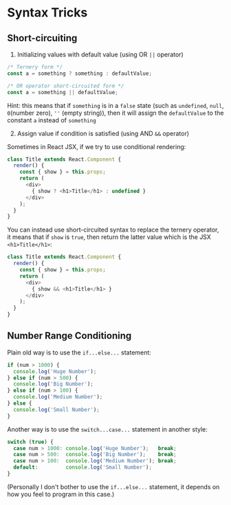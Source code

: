 # Syntax Tricks

## Short-circuiting

1. Initializing values with default value (using OR `||` operator)

```js
/* Ternery form */
const a = something ? something : defaultValue;

/* OR operator short-circuited form */
const a = something || defaultValue;
```

Hint: this means that if `something` is in a `false` state (such as `undefined`, `null`, `0`(number zero), `''` (empty string)), then it will assign the `defaultValue` to the constant `a` instead of `something`

2. Assign value if condition is satisfied (using AND `&&` operator)

Sometimes in React JSX, if we try to use conditional rendering:

```js
class Title extends React.Component {
  render() {
    const { show } = this.props;
    return (
      <div>
        { show ? <h1>Title</h1> : undefined }
      </div>
    );
  }
}
```

You can instead use short-circuited syntax to replace the ternery operator, it means that if `show` is `true`, then return the latter value which is the JSX `<h1>Title</h1>`:

```js
class Title extends React.Component {
  render() {
    const { show } = this.props;
    return (
      <div>
        { show && <h1>Title</h1> }
      </div>
    );
  }
}
```

## Number Range Conditioning

Plain old way is to use the `if...else...` statement:

```js
if (num > 1000) {
  console.log('Huge Number');
} else if (num > 500) {
  console.log('Big Number');
} else if (num > 100) {
  console.log('Medium Number');
} else {
  console.log('Small Number');
}
```

Another way is to use the `switch...case...` statement in another style:

```js
switch (true) {
  case num > 1000: console.log('Huge Number');   break;
  case num > 500:  console.log('Big Number');    break;
  case num > 100:  console.log('Medium Number'); break;
  default:         console.log('Small Number');
}
```

(Personally I don't bother to use the `if...else...` statement, it depends on how you feel to program in this case.)
